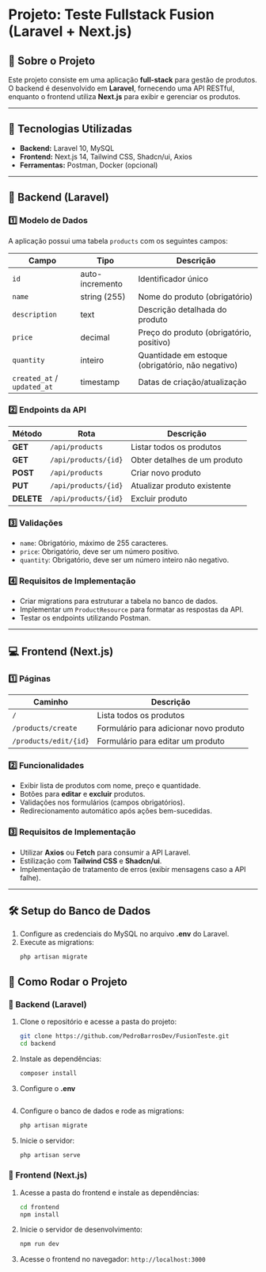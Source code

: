# Projeto: Teste Fullstack Fusion (Laravel + Next.js)

## 📌 Sobre o Projeto
Este projeto consiste em uma aplicação **full-stack** para gestão de produtos. O backend é desenvolvido em **Laravel**, fornecendo uma API RESTful, enquanto o frontend utiliza **Next.js** para exibir e gerenciar os produtos.

---

## 🚀 Tecnologias Utilizadas
- **Backend:** Laravel 10, MySQL
- **Frontend:** Next.js 14, Tailwind CSS, Shadcn/ui, Axios
- **Ferramentas:** Postman, Docker (opcional)

---

## 🔧 Backend (Laravel)
### 1️⃣ Modelo de Dados
A aplicação possui uma tabela `products` com os seguintes campos:

| Campo       | Tipo          | Descrição                     |
|------------|--------------|-------------------------------|
| `id`       | auto-incremento | Identificador único |
| `name`     | string (255)  | Nome do produto (obrigatório) |
| `description` | text       | Descrição detalhada do produto |
| `price`    | decimal      | Preço do produto (obrigatório, positivo) |
| `quantity` | inteiro      | Quantidade em estoque (obrigatório, não negativo) |
| `created_at` / `updated_at` | timestamp | Datas de criação/atualização |

### 2️⃣ Endpoints da API
| Método | Rota | Descrição |
|--------|------|-----------|
| **GET** | `/api/products` | Listar todos os produtos |
| **GET** | `/api/products/{id}` | Obter detalhes de um produto |
| **POST** | `/api/products` | Criar novo produto |
| **PUT** | `/api/products/{id}` | Atualizar produto existente |
| **DELETE** | `/api/products/{id}` | Excluir produto |

### 3️⃣ Validações
- `name`: Obrigatório, máximo de 255 caracteres.
- `price`: Obrigatório, deve ser um número positivo.
- `quantity`: Obrigatório, deve ser um número inteiro não negativo.

### 4️⃣ Requisitos de Implementação
- Criar migrations para estruturar a tabela no banco de dados.
- Implementar um `ProductResource` para formatar as respostas da API.
- Testar os endpoints utilizando Postman.

---

## 💻 Frontend (Next.js)
### 1️⃣ Páginas
| Caminho | Descrição |
|---------|-----------|
| `/` | Lista todos os produtos |
| `/products/create` | Formulário para adicionar novo produto |
| `/products/edit/{id}` | Formulário para editar um produto |

### 2️⃣ Funcionalidades
- Exibir lista de produtos com nome, preço e quantidade.
- Botões para **editar** e **excluir** produtos.
- Validações nos formulários (campos obrigatórios).
- Redirecionamento automático após ações bem-sucedidas.

### 3️⃣ Requisitos de Implementação
- Utilizar **Axios** ou **Fetch** para consumir a API Laravel.
- Estilização com **Tailwind CSS** e **Shadcn/ui**.
- Implementação de tratamento de erros (exibir mensagens caso a API falhe).

---

## 🛠 Setup do Banco de Dados
1. Configure as credenciais do MySQL no arquivo **.env** do Laravel.
2. Execute as migrations:
   ```sh
   php artisan migrate
   ```

## 🎯 Como Rodar o Projeto
### 🔹 Backend (Laravel)
1. Clone o repositório e acesse a pasta do projeto:
   ```sh
   git clone https://github.com/PedroBarrosDev/FusionTeste.git
   cd backend
   ```
2. Instale as dependências:
   ```sh
   composer install
   ```
3. Configure o **.env**
   ```sh
   ```
4. Configure o banco de dados e rode as migrations:
   ```sh
   php artisan migrate
   ```
5. Inicie o servidor:
   ```sh
   php artisan serve
   ```

### 🔹 Frontend (Next.js)
1. Acesse a pasta do frontend e instale as dependências:
   ```sh
   cd frontend
   npm install
   ```
2. Inicie o servidor de desenvolvimento:
   ```sh
   npm run dev
   ```
3. Acesse o frontend no navegador: `http://localhost:3000`
